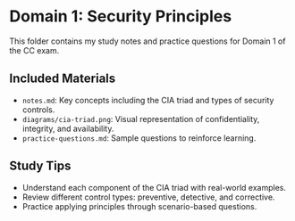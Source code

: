 # Domain 1: Security Principles

This folder contains my study notes and practice questions for Domain 1 of the CC exam.

## Included Materials
- `notes.md`: Key concepts including the CIA triad and types of security controls.
- `diagrams/cia-triad.png`: Visual representation of confidentiality, integrity, and availability.
- `practice-questions.md`: Sample questions to reinforce learning.

## Study Tips
- Understand each component of the CIA triad with real-world examples.
- Review different control types: preventive, detective, and corrective.
- Practice applying principles through scenario-based questions.
